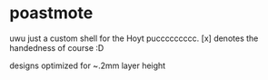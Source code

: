 # poastmote
uwu just a custom shell for the Hoyt puccccccccc. [x] denotes the handedness of course :D

designs optimized for ~.2mm layer height

